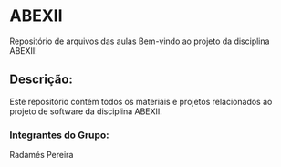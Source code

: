 # ABEXII
Repositório de arquivos das aulas
Bem-vindo ao projeto da disciplina ABEXII!

## Descrição:

Este repositório contém todos os materiais e projetos relacionados ao projeto de software da disciplina ABEXII.

### Integrantes do Grupo:
Radamés Pereira
